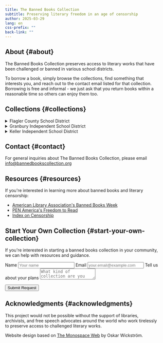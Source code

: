 ```yaml
---
title: The Banned Books Collection
subtitle: Preserving literary freedom in an age of censorship
author: 2025-03-29
lang: en
css-prefix: ""
back-link: ""
---
```


## About {#about}

The Banned Books Collection preserves access to literary works that have been challenged or banned in various school districts. 

To borrow a book, simply browse the collections, find something that interests you, and reach out to the contact email listed for that collection. Borrowing is free and informal - we just ask that you return books within a reasonable time so others can enjoy them too.

## Collections {#collections}

<div class="districts-list">
<details>
<summary>Flagler County School District</summary>
<div class="collections">
<div class="collection">
<p><strong>Collection:</strong> A Fun Collection</p>
<p><strong>Contact:</strong> <a href="mailto:flagler@example.com">flagler@example.com</a></p>
<p><strong>Book List:</strong> <a href="a-fun-collection.html">View Books</a></p>
</div>
<div class="collection">
<p><strong>Collection:</strong> Second Collection</p>
<p><strong>Contact:</strong> <a href="mailto:flagler@example.com">flagler@example.com</a></p>
<p><strong>Book List:</strong> <a href="second-collection.html">View Books</a></p>
</div>
</div>
</details>
<details>
<summary>Granbury Independent School District</summary>
<div class="collections">
<div class="collection">
<p><strong>Collection:</strong> Books for All</p>
<p><strong>Contact:</strong> <a href="mailto:granbury.hs@example.com">granbury.hs@example.com</a></p>
<p><strong>Book List:</strong> <a href="books-for-all.html">View Books</a></p>
</div>
<div class="collection">
<p><strong>Collection:</strong> Cool Collection 1</p>
<p><strong>Contact:</strong> <a href="mailto:granbury.k8@example.com">granbury.k8@example.com</a></p>
<p><strong>Book List:</strong> <a href="cool-collection-1.html">View Books</a></p>
</div>
</div>
</details>
<details>
<summary>Keller Independent School District</summary>
<div class="collections">
<div class="collection">
<p><strong>Collection:</strong> We Got Another</p>
<p><strong>Contact:</strong> <a href="mailto:keller.elementary@example.com">keller.elementary@example.com</a></p>
<p><strong>Book List:</strong> <a href="we-got-another.html">View Books</a></p>
</div>
<div class="collection">
<p><strong>Collection:</strong> You Get a Book!</p>
<p><strong>Contact:</strong> <a href="mailto:keller.middle@example.com">keller.middle@example.com</a></p>
<p><strong>Book List:</strong> <a href="you-get-a-book.html">View Books</a></p>
</div>
</div>
</details>
</div>

## Contact {#contact}

For general inquiries about The Banned Books Collection, please email info@bannedbookscollection.org

## Resources {#resources}

If you're interested in learning more about banned books and literary censorship:

- [American Library Association's Banned Books Week](https://www.ala.org/advocacy/bbooks)
- [PEN America's Freedom to Read](https://pen.org/issue/freedom-to-read/)
- [Index on Censorship](https://www.indexoncensorship.org/)

## Start Your Own Collection {#start-your-own-collection}

If you're interested in starting a banned books collection in your community, we can help with resources and guidance.

<form class="grid">
<label>Name <input type="text" placeholder="Your name" /></label>
<label>Email <input type="text" placeholder="your.email@example.com" /></label>
<label>Tell us about your plans <textarea placeholder="What kind of collection are you hoping to create? How can we help?"></textarea></label>
</form>

<nav>
<button>Submit Request</button>
</nav>

## Acknowledgments {#acknowledgments}

This project would not be possible without the support of libraries, archivists, and free speech advocates around the world who work tirelessly to preserve access to challenged literary works.

Website design based on [The Monospace Web](https://github.com/owickstrom/the-monospace-web) by Oskar Wickström.